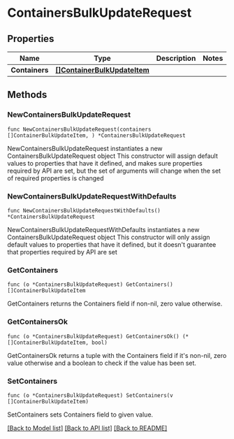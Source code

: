 # ContainersBulkUpdateRequest

## Properties

Name | Type | Description | Notes
------------ | ------------- | ------------- | -------------
**Containers** | [**[]ContainerBulkUpdateItem**](ContainerBulkUpdateItem.md) |  | 

## Methods

### NewContainersBulkUpdateRequest

`func NewContainersBulkUpdateRequest(containers []ContainerBulkUpdateItem, ) *ContainersBulkUpdateRequest`

NewContainersBulkUpdateRequest instantiates a new ContainersBulkUpdateRequest object
This constructor will assign default values to properties that have it defined,
and makes sure properties required by API are set, but the set of arguments
will change when the set of required properties is changed

### NewContainersBulkUpdateRequestWithDefaults

`func NewContainersBulkUpdateRequestWithDefaults() *ContainersBulkUpdateRequest`

NewContainersBulkUpdateRequestWithDefaults instantiates a new ContainersBulkUpdateRequest object
This constructor will only assign default values to properties that have it defined,
but it doesn't guarantee that properties required by API are set

### GetContainers

`func (o *ContainersBulkUpdateRequest) GetContainers() []ContainerBulkUpdateItem`

GetContainers returns the Containers field if non-nil, zero value otherwise.

### GetContainersOk

`func (o *ContainersBulkUpdateRequest) GetContainersOk() (*[]ContainerBulkUpdateItem, bool)`

GetContainersOk returns a tuple with the Containers field if it's non-nil, zero value otherwise
and a boolean to check if the value has been set.

### SetContainers

`func (o *ContainersBulkUpdateRequest) SetContainers(v []ContainerBulkUpdateItem)`

SetContainers sets Containers field to given value.



[[Back to Model list]](../README.md#documentation-for-models) [[Back to API list]](../README.md#documentation-for-api-endpoints) [[Back to README]](../README.md)


